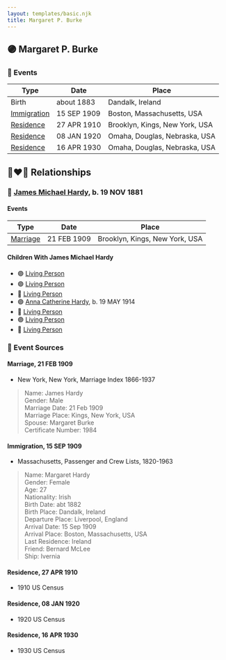```yaml
---
layout: templates/basic.njk
title: Margaret P. Burke
---
```

## 🟣 Margaret P. Burke

### 📆 Events

Type | Date | Place
------ | ------ | ------
Birth | about 1883 | Dandalk, Ireland
[Immigration](#event-4c3763bc-4893-487a-920f-fd86cf1a11fb) | 15 SEP 1909 | Boston, Massachusetts, USA
[Residence](#event-3d90d690-2dd0-401c-9349-9988c25f06db) | 27 APR 1910 | Brooklyn, Kings, New York, USA
[Residence](#event-f7ca9c79-0a72-4914-bc6b-a49b3270f63b) | 08 JAN 1920 | Omaha, Douglas, Nebraska, USA
[Residence](#event-25671eab-3166-485f-9611-420a9fda5511) | 16 APR 1930 | Omaha, Douglas, Nebraska, USA

## 👩‍❤️‍👨 Relationships

### 🔵 [James Michael Hardy](/people/1/11204316), b. 19 NOV 1881

#### Events

Type | Date | Place
------ | ------ | ------
[Marriage](#event-1f3ff899-2895-4ed5-a1f3-b0c0ce489609) | 21 FEB 1909 | Brooklyn, Kings, New York, USA
#### Children With James Michael Hardy
* 🟣 [Living Person](/people/6/66419672)
* 🟣 [Living Person](/people/1/10368480)
* 🔵 [Living Person](/people/8/82881883)
* 🟣 [Anna Catherine Hardy](/people/2/25919759), b. 19 MAY 1914
* 🔵 [Living Person](/people/8/8915192)
* 🟣 [Living Person](/people/6/66380348)
* 🔵 [Living Person](/people/8/88206475)
### 📰 Event Sources

#### <a id="event-1f3ff899-2895-4ed5-a1f3-b0c0ce489609"></a> Marriage, 21 FEB 1909
* New York, New York, Marriage Index 1866-1937
>   
  > Name: James Hardy  
  > Gender: Male  
  > Marriage Date: 21 Feb 1909  
  > Marriage Place: Kings, New York, USA  
  > Spouse: Margaret Burke  
  > Certificate Number: 1984

#### <a id="event-4c3763bc-4893-487a-920f-fd86cf1a11fb"></a> Immigration, 15 SEP 1909
* Massachusetts, Passenger and Crew Lists, 1820-1963
>   
  > Name: Margaret Hardy  
  > Gender: Female  
  > Age: 27  
  > Nationality: Irish  
  > Birth Date: abt 1882  
  > Birth Place: Dandalk, Ireland  
  > Departure Place: Liverpool, England  
  > Arrival Date: 15 Sep 1909  
  > Arrival Place: Boston, Massachusetts, USA  
  > Last Residence: Ireland  
  > Friend: Bernard McLee  
  > Ship: Ivernia

#### <a id="event-3d90d690-2dd0-401c-9349-9988c25f06db"></a> Residence, 27 APR 1910
* 1910 US Census

#### <a id="event-f7ca9c79-0a72-4914-bc6b-a49b3270f63b"></a> Residence, 08 JAN 1920
* 1920 US Census

#### <a id="event-25671eab-3166-485f-9611-420a9fda5511"></a> Residence, 16 APR 1930
* 1930 US Census